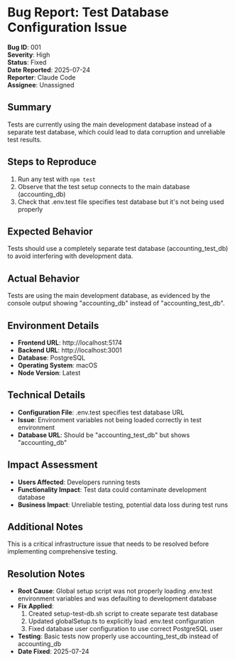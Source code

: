 # Bug Report: Test Database Configuration Issue

**Bug ID**: 001  
**Severity**: High  
**Status**: Fixed  
**Date Reported**: 2025-07-24  
**Reporter**: Claude Code  
**Assignee**: Unassigned  

## Summary
Tests are currently using the main development database instead of a separate test database, which could lead to data corruption and unreliable test results.

## Steps to Reproduce
1. Run any test with `npm test`
2. Observe that the test setup connects to the main database (accounting_db)
3. Check that .env.test file specifies test database but it's not being used properly

## Expected Behavior
Tests should use a completely separate test database (accounting_test_db) to avoid interfering with development data.

## Actual Behavior
Tests are using the main development database, as evidenced by the console output showing "accounting_db" instead of "accounting_test_db".

## Environment Details
- **Frontend URL**: http://localhost:5174
- **Backend URL**: http://localhost:3001
- **Database**: PostgreSQL
- **Operating System**: macOS
- **Node Version**: Latest

## Technical Details
- **Configuration File**: .env.test specifies test database URL
- **Issue**: Environment variables not being loaded correctly in test environment
- **Database URL**: Should be "accounting_test_db" but shows "accounting_db"

## Impact Assessment
- **Users Affected**: Developers running tests
- **Functionality Impact**: Test data could contaminate development database
- **Business Impact**: Unreliable testing, potential data loss during test runs

## Additional Notes
This is a critical infrastructure issue that needs to be resolved before implementing comprehensive testing.

## Resolution Notes
- **Root Cause**: Global setup script was not properly loading .env.test environment variables and was defaulting to development database
- **Fix Applied**: 
  1. Created setup-test-db.sh script to create separate test database
  2. Updated globalSetup.ts to explicitly load .env.test configuration
  3. Fixed database user configuration to use correct PostgreSQL user
- **Testing**: Basic tests now properly use accounting_test_db instead of accounting_db
- **Date Fixed**: 2025-07-24
